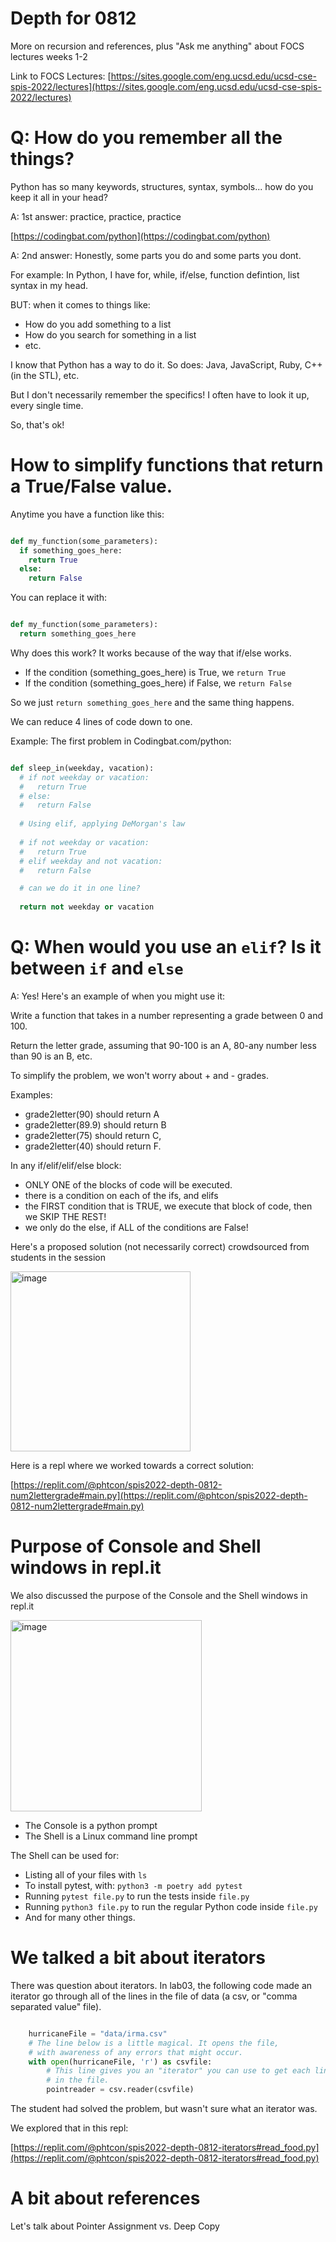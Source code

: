 # Depth for 0812 

More on recursion and references, plus "Ask me anything" about FOCS lectures weeks 1-2

Link to FOCS Lectures: [https://sites.google.com/eng.ucsd.edu/ucsd-cse-spis-2022/lectures](https://sites.google.com/eng.ucsd.edu/ucsd-cse-spis-2022/lectures)


# Q: How do you remember all the things?

Python has so many keywords, structures, syntax, symbols... how do you keep it all in your head?

A: 1st answer: practice, practice, practice

[https://codingbat.com/python](https://codingbat.com/python)

A: 2nd answer: Honestly, some parts you do and some parts you dont.

For example: In Python, I have for, while, if/else, function defintion, list syntax in my head.

BUT: when it comes to things like:
* How do you add something to a list
* How do you search for something in a list
* etc.

I know that Python has a way to do it.  So does: Java, JavaScript, Ruby, C++ (in the STL), etc.

But I don't necessarily remember the specifics!  I often have to look it up, every single time.

So, that's ok!

# How to simplify functions that return a True/False value.

Anytime you have a function like this:

```python

def my_function(some_parameters):
  if something_goes_here:
    return True
  else:
    return False
```

You can replace it with:

```python

def my_function(some_parameters):
  return something_goes_here
```

Why does this work?  It works because of the way that if/else works.  
* If the condition (something_goes_here) is True, we `return True`
* If the condition (something_goes_here) if False, we `return False`

So we just `return something_goes_here` and the same thing happens. 

We can reduce 4 lines of code down to one.

Example: The first problem in Codingbat.com/python:

```python

def sleep_in(weekday, vacation):
  # if not weekday or vacation:
  #   return True
  # else:
  #   return False
  
  # Using elif, applying DeMorgan's law
  
  # if not weekday or vacation:
  #   return True
  # elif weekday and not vacation:
  #   return False

  # can we do it in one line?
  
  return not weekday or vacation

```

# Q: When would you use an `elif`? Is it between `if` and `else`

A: Yes!  Here's an example of when you might use it:

Write a function that takes in a number representing a grade between 0 and 100.

Return the letter grade, assuming that 90-100 is an A, 80-any number less than 90 is an B, etc.

To simplify the problem, we won't worry about + and - grades.


Examples:

* grade2letter(90) should return A
* grade2letter(89.9) should return B
* grade2letter(75) should return C, 
* grade2letter(40) should return F.

In any if/elif/elif/else block:
* ONLY ONE of the blocks of code will be executed.
* there is a condition on each of the ifs, and elifs
* the FIRST condition that is TRUE, we execute that block of code, then we SKIP THE REST!
* we only do the else, if ALL of the conditions are False!

Here's a proposed solution (not necessarily correct) crowdsourced from students in the session

<img width="288" alt="image" src="https://user-images.githubusercontent.com/1119017/184415981-4dbff870-45ba-4f99-86a5-5c6985ca7f96.png">

Here is a repl where we worked towards a correct solution:

[https://replit.com/@phtcon/spis2022-depth-0812-num2lettergrade#main.py](https://replit.com/@phtcon/spis2022-depth-0812-num2lettergrade#main.py)

# Purpose of Console and Shell windows in repl.it

We also discussed the purpose of the Console and the Shell windows in repl.it

<img width="306" alt="image" src="https://user-images.githubusercontent.com/1119017/184425187-fb860725-54ce-4a64-bb12-266e2615a2d4.png">

* The Console is a python prompt
* The Shell is a Linux command line prompt

The Shell can be used for:
* Listing all of your files with `ls`
* To install pytest, with: `python3 -m poetry add pytest`
* Running `pytest file.py` to run the tests inside `file.py`
* Running `python3 file.py` to run the regular Python code inside `file.py`
* And for many other things.

# We talked a bit about iterators

There was question about iterators.  In lab03, the following code made an iterator go through
all of the lines in the file of data (a csv, or "comma separated value" file).

```python

    hurricaneFile = "data/irma.csv"
    # The line below is a little magical. It opens the file,
    # with awareness of any errors that might occur.
    with open(hurricaneFile, 'r') as csvfile:
        # This line gives you an "iterator" you can use to get each line
        # in the file.
        pointreader = csv.reader(csvfile)


```

The student had solved the problem, but wasn't sure what an iterator was.

We explored that in this repl:

[https://replit.com/@phtcon/spis2022-depth-0812-iterators#read_food.py](https://replit.com/@phtcon/spis2022-depth-0812-iterators#read_food.py)

# A bit about references

Let's talk about Pointer Assignment vs. Deep Copy

